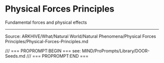 # Physical Forces Principles

Fundamental forces and physical effects

---
Source: ARKHIVE/What/Natural World/Natural Phenomena/Physical Forces Principles/Physical-Forces-Principles.md

/// === PROPROMPT:BEGIN ===
see: MIND/ProPrompts/Library/DOOR-Seeds.md
/// === PROPROMPT:END ===
